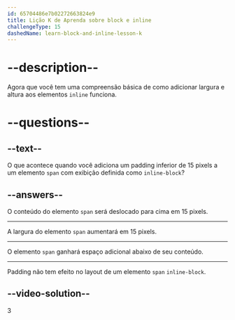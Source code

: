 ```yaml
---
id: 65704486e7b02272663824e9
title: Lição K de Aprenda sobre block e inline
challengeType: 15
dashedName: learn-block-and-inline-lesson-k
---
```


# --description--

Agora que você tem uma compreensão básica de como adicionar largura e altura aos elementos `inline` funciona.

# --questions--    

## --text--

O que acontece quando você adiciona um padding inferior de 15 pixels a um elemento `span` com exibição definida como `inline-block`?

## --answers--

O conteúdo do elemento `span` será deslocado para cima em 15 pixels.

---

A largura do elemento `span` aumentará em 15 pixels.

---

O elemento `span` ganhará espaço adicional abaixo de seu conteúdo.

---

Padding não tem efeito no layout de um elemento `span` `inline-block`.

## --video-solution--

3
